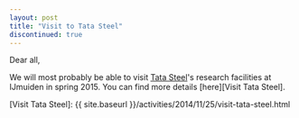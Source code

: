 ```yaml
---
layout: post
title: "Visit to Tata Steel"
discontinued: true
---
```


Dear all,

We will most probably be able to visit [Tata Steel]'s research facilities at IJmuiden in spring 2015. You can find more details [here][Visit Tata Steel].

[mail sscdelft]: mailto:SIAMSC-EWI@tudelft.nl
[Tata Steel]: http://www.tatasteel.nl
[Visit Tata Steel]: {{ site.baseurl }}/activities/2014/11/25/visit-tata-steel.html
